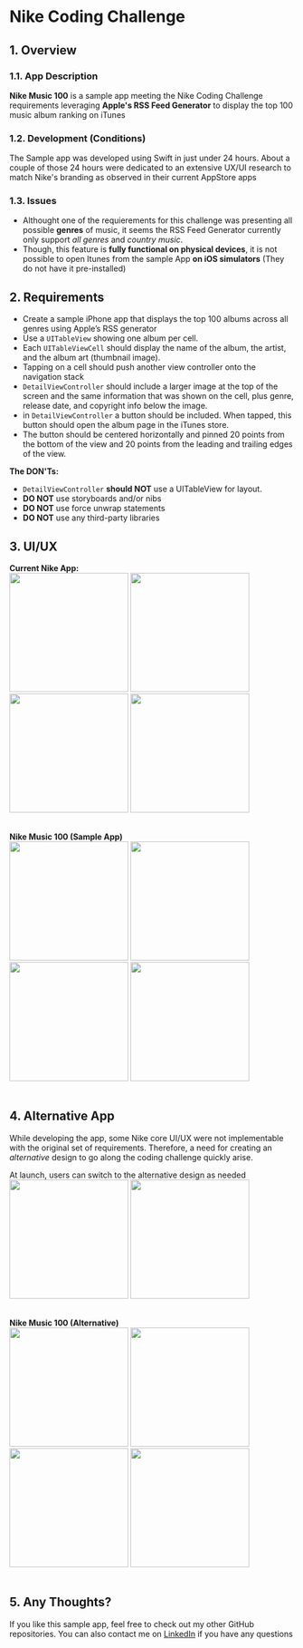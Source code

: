 # Nike Coding Challenge

## 1. Overview
### 1.1. App Description
**Nike Music 100** is a sample app meeting the Nike Coding Challenge requirements leveraging **Apple's RSS Feed Generator** to display the top 100 music album ranking on iTunes

### 1.2. Development (Conditions)
The Sample app was developed using Swift in just under 24 hours.
About a couple of those 24 hours were dedicated to an extensive UX/UI research to match Nike's branding as observed in their current AppStore apps

### 1.3. Issues
- Althought one of the requierements for this challenge was presenting all possible **genres** of music, it seems the RSS Feed Generator currently only support *all genres* and *country music*. 
- Though, this feature is **fully functional on physical devices**, it is not possible to open Itunes from the sample App **on iOS simulators** (They do not have it pre-installed)


## 2. Requirements
- Create a sample iPhone app that displays the top 100 albums across all genres using Apple’s RSS generator
- Use a `UITableView` showing one album per cell. 
- Each `UITableViewCell` should display the name of the album, the artist, and the album art (thumbnail image). 
- Tapping on a cell should push another view controller onto the navigation stack
- `DetailViewController` should include a larger image at the top of the screen and the same information that was shown on the cell, plus genre, release date, and copyright info below the image. 
- in `DetailViewController` a button should be included. When tapped, this button should open the album page in the iTunes store.
- The button should be centered horizontally and pinned 20 points from the bottom of the view and 20 points from the leading and trailing edges of the view.

**The DON'Ts:**
- `DetailViewController` **should NOT** use a UITableView for layout.
- **DO NOT** use storyboards and/or nibs
- **DO NOT** use force unwrap statements
- **DO NOT** use any third-party libraries


## 3. UI/UX
**Current Nike App:** 
<br>
<img src="Demo/nike-app-1.png" width="210">   <img src="Demo/nike-app-2.png" width="210">   <img src="Demo/nike-app-3.png" width="210">  <img src="Demo/nike-app-4.png" width="210">
<br>
<br>

**Nike Music 100 (Sample App)**
<br>
<img src="Demo/nike-sample-1.gif" width="210">   <img src="Demo/nike-sample-2.gif" width="210">   <img src="Demo/nike-sample-3.gif" width="210">  <img src="Demo/nike-sample-4.gif" width="210">
<br>
<br>


## 4. Alternative App
While developing the app, some Nike core UI/UX were not implementable with the original set of requirements. Therefore, a need for creating an *alternative* design to go along the coding challenge quickly arise.

At launch, users can switch to the alternative design as needed
<br>
<img src="Demo/nike-alternative-0.gif" width="210">
<img src="Demo/nike-alternative-1.gif" width="210">
<br>
<br>

**Nike Music 100 (Alternative)**
<br>
<img src="Demo/nike-alternative-2.gif" width="210">   <img src="Demo/nike-alternative-3.gif" width="210">  <img src="Demo/nike-alternative-4.gif" width="210">  <img src="Demo/nike-alternative-5.gif" width="210">
<br>
<br>



## 5. Any Thoughts?
If you like this sample app, feel free to check out my other GitHub repositories.
You can also contact me on [LinkedIn](https://www.linkedin.com/in/jonathan-sack/) if you have any questions
